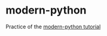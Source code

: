 # modern-python

Practice of the [modern-python tutorial](https://medium.com/@cjolowicz/hypermodern-python-d44485d9d769)